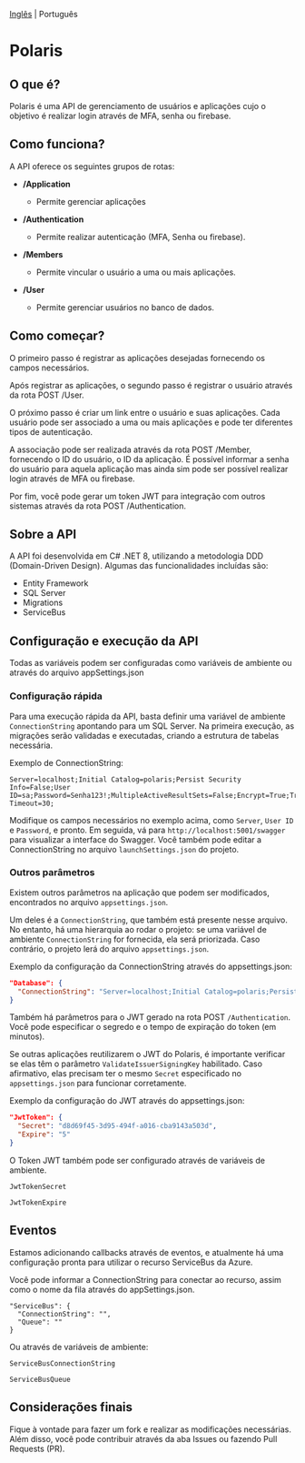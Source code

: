 [Inglês](/README.md) | Português

# Polaris
## O que é?
Polaris é uma API de gerenciamento de usuários e aplicações cujo o objetivo é realizar login através de MFA, senha ou firebase.

## Como funciona?
A API oferece os seguintes grupos de rotas:

- **/Application**
    - Permite gerenciar aplicações

- **/Authentication**
    - Permite realizar autenticação (MFA, Senha ou firebase).

- **/Members**
    - Permite vincular o usuário a uma ou mais aplicações.

- **/User**
    - Permite gerenciar usuários no banco de dados.

## Como começar?

O primeiro passo é registrar as aplicações desejadas fornecendo os campos necessários.

Após registrar as aplicações, o segundo passo é registrar o usuário através da rota POST /User.

O próximo passo é criar um link entre o usuário e suas aplicações. Cada usuário pode ser associado a uma ou mais aplicações e pode ter diferentes tipos de autenticação. 

A associação pode ser realizada através da rota POST /Member, fornecendo o ID do usuário, o ID da aplicação. É possível informar a senha do usuário para aquela aplicação mas ainda sim pode ser possível realizar login através de MFA ou firebase.

Por fim, você pode gerar um token JWT para integração com outros sistemas através da rota POST /Authentication.

## Sobre a API
A API foi desenvolvida em C# .NET 8, utilizando a metodologia DDD (Domain-Driven Design). Algumas das funcionalidades incluídas são:
- Entity Framework
- SQL Server
- Migrations
- ServiceBus

## Configuração e execução da API
Todas as variáveis podem ser configuradas como variáveis de ambiente ou através do arquivo appSettings.json

### Configuração rápida
Para uma execução rápida da API, basta definir uma variável de ambiente `ConnectionString` apontando para um SQL Server. Na primeira execução, as migrações serão validadas e executadas, criando a estrutura de tabelas necessária.

Exemplo de ConnectionString:
```text
Server=localhost;Initial Catalog=polaris;Persist Security Info=False;User ID=sa;Password=Senha123!;MultipleActiveResultSets=False;Encrypt=True;TrustServerCertificate=True;Connection Timeout=30;
```

Modifique os campos necessários no exemplo acima, como `Server`, `User ID` e `Password`, e pronto. Em seguida, vá para `http://localhost:5001/swagger` para visualizar a interface do Swagger. Você também pode editar a ConnectionString no arquivo `launchSettings.json` do projeto.

### Outros parâmetros
Existem outros parâmetros na aplicação que podem ser modificados, encontrados no arquivo `appsettings.json`.

Um deles é a `ConnectionString`, que também está presente nesse arquivo. No entanto, há uma hierarquia ao rodar o projeto: se uma variável de ambiente `ConnectionString` for fornecida, ela será priorizada. Caso contrário, o projeto lerá do arquivo `appsettings.json`.

Exemplo da configuração da ConnectionString através do appsettings.json:
```json
"Database": {
  "ConnectionString": "Server=localhost;Initial Catalog=polaris;Persist Security Info=False;User ID=sa;Password=Senha123!;MultipleActiveResultSets=False;Encrypt=True;TrustServerCertificate=True;Connection Timeout=30;"
}
```

Também há parâmetros para o JWT gerado na rota POST `/Authentication`. Você pode especificar o segredo e o tempo de expiração do token (em minutos).

Se outras aplicações reutilizarem o JWT do Polaris, é importante verificar se elas têm o parâmetro `ValidateIssuerSigningKey` habilitado. Caso afirmativo, elas precisam ter o mesmo `Secret` especificado no `appsettings.json` para funcionar corretamente.

Exemplo da configuração do JWT através do appsettings.json:
```json
"JwtToken": {
  "Secret": "d8d69f45-3d95-494f-a016-cba9143a503d",
  "Expire": "5"
}
```

O Token JWT também pode ser configurado através de variáveis de ambiente.

```
JwtTokenSecret
```

```
JwtTokenExpire
```

## Eventos

Estamos adicionando callbacks através de eventos, e atualmente há uma configuração pronta para utilizar o recurso ServiceBus da Azure.

Você pode informar a ConnectionString para conectar ao recurso, assim como o nome da fila através do appSettings.json.

```
"ServiceBus": {
  "ConnectionString": "",
  "Queue": ""
}
```

Ou através de variáveis de ambiente:

```
ServiceBusConnectionString
```

```
ServiceBusQueue
```

## Considerações finais
Fique à vontade para fazer um fork e realizar as modificações necessárias. Além disso, você pode contribuir através da aba Issues ou fazendo Pull Requests (PR).
